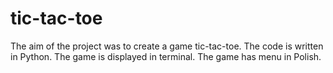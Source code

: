 # tic-tac-toe

The aim of the project was to create a game tic-tac-toe. The code is written in Python. The game is displayed in terminal. The game has menu in Polish. 

